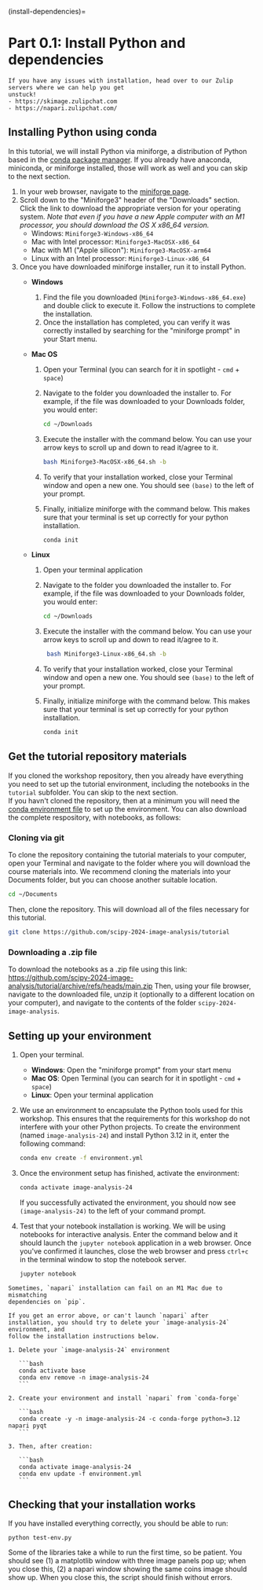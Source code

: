 (install-dependencies)=
# Part 0.1: Install Python and dependencies

```{tip}
If you have any issues with installation, head over to our Zulip servers where we can help you get
unstuck!
- https://skimage.zulipchat.com
- https://napari.zulipchat.com/
```

## Installing Python using conda

In this tutorial, we will install Python via miniforge, a distribution of
Python based in the [conda package manager](https://docs.conda.io/en/latest/).
If you already have anaconda, miniconda, or miniforge installed, those will work
as well and you can skip to the next section.

1. In your web browser, navigate to the
   [miniforge page](https://github.com/conda-forge/miniforge). 
2. Scroll down to the "Miniforge3" header of the "Downloads" section. Click the
   link to download the appropriate version for your operating system. *Note
   that even if you have a new Apple computer with an M1 processor, you should
   download the OS X x86_64 version.*
    - Windows: `Miniforge3-Windows-x86_64`
    - Mac with Intel processor: `Miniforge3-MacOSX-x86_64`
    - Mac with M1 ("Apple silicon"): `Miniforge3-MacOSX-arm64`
    - Linux with an Intel processor: `Miniforge3-Linux-x86_64`
3. Once you have downloaded miniforge installer, run it to install Python.
    - **Windows**
        1. Find the file you downloaded (`Miniforge3-Windows-x86_64.exe`) and
           double click to execute it. Follow the instructions to complete the
           installation.
        2. Once the installation has completed, you can verify it was correctly
           installed by searching for the "miniforge prompt" in your Start menu.
    - **Mac OS**
        1. Open your Terminal (you can search for it in spotlight - `cmd` +
           `space`)
        2. Navigate to the folder you downloaded the installer to. For example,
           if the file was downloaded to your Downloads folder, you would enter:

            ```bash
            cd ~/Downloads
            ```

        3. Execute the installer with the command below. You can use your arrow
           keys to scroll up and down to read it/agree to it.

            ```bash
            bash Miniforge3-MacOSX-x86_64.sh -b
            ```

        4. To verify that your installation worked, close your Terminal window
           and open a new one. You should see `(base)` to the left of your
           prompt.
        5. Finally, initialize miniforge with the command below. This makes sure
           that your terminal is set up correctly for your python installation.

            ```bash
            conda init
            ```

    - **Linux**
        1. Open your terminal application
        2. Navigate to the folder you downloaded the installer to. For example,
           if the file was downloaded to your Downloads folder, you would enter:

            ```bash
            cd ~/Downloads
            ```

        3. Execute the installer with the command below. You can use your arrow
           keys to scroll up and down to read it/agree to it.

            ```bash
             bash Miniforge3-Linux-x86_64.sh -b
            ```

        4. To verify that your installation worked, close your Terminal window
           and open a new one. You should see `(base)` to the left of your
           prompt.
        5. Finally, initialize miniforge with the command below. This makes sure
           that your terminal is set up correctly for your python installation.

            ```bash
            conda init
            ```

## Get the tutorial repository materials
If you cloned the workshop repository, then you already have everything you
 need to set up the tutorial environment, including the notebooks in the
  `tutorial` subfolder. You can skip to the next section.  
If you havn't cloned the repository, then at a minimum you will need the 
  [conda environment file](https://github.com/scipy-2024-image-analysis/tutorial/raw/main/environment.yml) to set up the environment.
You can also download the complete respository, with notebooks, as follows:  

### Cloning via git
To clone the repository containing the tutorial materials to your computer, open
your Terminal and navigate to the folder where you will download the course
materials into. We recommend cloning the materials into your Documents folder,
but you can choose another suitable location. 

 ```bash
 cd ~/Documents
 ```

Then, clone the repository. This will download all of the files necessary for
this tutorial.

 ```bash
 git clone https://github.com/scipy-2024-image-analysis/tutorial
 ```

### Downloading a .zip file
To download the notebooks as a .zip file using this link:  
https://github.com/scipy-2024-image-analysis/tutorial/archive/refs/heads/main.zip 
Then, using your file browser, navigate to the downloaded file, unzip it (optionally to 
a different location on your computer), and navigate to the contents of the folder `scipy-2024-image-analysis`.

## Setting up your environment
1. Open your terminal.
   - **Windows**: Open the "miniforge prompt" from your start menu
   - **Mac OS**: Open Terminal (you can search for it in spotlight - `cmd` +
     `space`)
   - **Linux**: Open your terminal application
2. We use an environment to encapsulate the Python tools used for this workshop.
   This ensures that the requirements for this workshop do not interfere with
   your other Python projects. To create the environment (named
   `image-analysis-24`) and install Python 3.12 in it, enter the following command:

    ```bash
    conda env create -f environment.yml
    ```

3. Once the environment setup has finished, activate the environment:

    ```bash
    conda activate image-analysis-24
    ```

    If you successfully activated the environment, you should now see
   `(image-analysis-24)` to the left of your command prompt.

4. Test that your notebook installation is working. We will be using notebooks
   for interactive analysis. Enter the command below and it should launch the
   `jupyter notebook` application in a web browser. Once you've confirmed it
   launches, close the web browser and press `ctrl+c` in the terminal window to
   stop the notebook server.

    ```bash
    jupyter notebook
    ```

````{admonition} Errors launching?
Sometimes, `napari` installation can fail on an M1 Mac due to mismatching
dependencies on `pip`.

If you get an error above, or can't launch `napari` after
installation, you should try to delete your `image-analysis-24` environment, and
follow the installation instructions below.

1. Delete your `image-analysis-24` environment

   ```bash
   conda activate base
   conda env remove -n image-analysis-24
   ```

2. Create your environment and install `napari` from `conda-forge`

   ```bash
   conda create -y -n image-analysis-24 -c conda-forge python=3.12 napari pyqt
   ```

3. Then, after creation:

   ```bash
   conda activate image-analysis-24
   conda env update -f environment.yml
   ```
````

## Checking that your installation works

If you have installed everything correctly, you should be able to run:

```
python test-env.py
```

Some of the libraries take a while to run the first time, so be patient. You
should see (1) a matplotlib window with three image panels pop up; when you
close this, (2) a napari window showing the same coins image should show up.
When you close this, the script should finish without errors.
